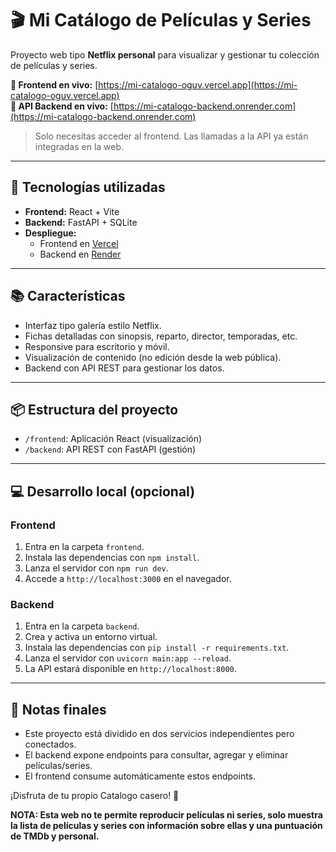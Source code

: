 # 🎬 Mi Catálogo de Películas y Series

Proyecto web tipo **Netflix personal** para visualizar y gestionar tu colección de películas y series.

**🔗 Frontend en vivo:** [https://mi-catalogo-oguv.vercel.app](https://mi-catalogo-oguv.vercel.app)  
**🔗 API Backend en vivo:** [https://mi-catalogo-backend.onrender.com](https://mi-catalogo-backend.onrender.com)

> Solo necesitas acceder al frontend. Las llamadas a la API ya están integradas en la web.

---

## 🚀 Tecnologías utilizadas

- **Frontend:** React + Vite
- **Backend:** FastAPI + SQLite
- **Despliegue:**
  - Frontend en [Vercel](https://vercel.com)
  - Backend en [Render](https://render.com)

---

## 📚 Características

- Interfaz tipo galería estilo Netflix.
- Fichas detalladas con sinopsis, reparto, director, temporadas, etc.
- Responsive para escritorio y móvil.
- Visualización de contenido (no edición desde la web pública).
- Backend con API REST para gestionar los datos.

---

## 📦 Estructura del proyecto

- `/frontend`: Aplicación React (visualización)
- `/backend`: API REST con FastAPI (gestión)

---

## 💻 Desarrollo local (opcional)

### Frontend

1. Entra en la carpeta `frontend`.
2. Instala las dependencias con `npm install`.
3. Lanza el servidor con `npm run dev`.
4. Accede a `http://localhost:3000` en el navegador.

### Backend

1. Entra en la carpeta `backend`.
2. Crea y activa un entorno virtual.
3. Instala las dependencias con `pip install -r requirements.txt`.
4. Lanza el servidor con `uvicorn main:app --reload`.
5. La API estará disponible en `http://localhost:8000`.

---

## 📌 Notas finales

- Este proyecto está dividido en dos servicios independientes pero conectados.
- El backend expone endpoints para consultar, agregar y eliminar películas/series.
- El frontend consume automáticamente estos endpoints.

¡Disfruta de tu propio Catalogo casero! 🍿

**NOTA: Esta web no te permite reproducir películas ni series, solo muestra la lista de películas y series con información sobre ellas y una puntuación de TMDb y personal.** 